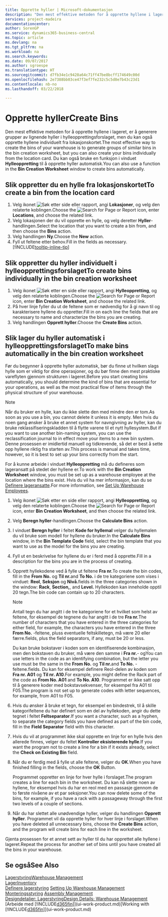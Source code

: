 ```yaml
---
title: Opprette hyller | Microsoft-dokumentasjon
description: "Den mest effektive metoden for å opprette hyllene i lageret, er å generere grupper av lignende hyller i hylleopprettingsforslaget, men du kan også opprette hyllene individuelt."
services: project-madeira
documentationcenter: 
author: SorenGP
ms.service: dynamics365-business-central
ms.topic: article
ms.devlang: na
ms.tgt_pltfrm: na
ms.workload: na
ms.search.keywords: 
ms.date: 09/07/2017
ms.author: sgroespe
ms.translationtype: HT
ms.sourcegitcommit: d7fb34e1c9428a64c71ff47be8bcff174649c00d
ms.openlocfilehash: 2e7388bb03ce47f3ef7fe232c5c5d8e7b43c23d1
ms.contentlocale: nb-no
ms.lasthandoff: 03/22/2018

---
```

# <a name="create-bins"></a><span data-ttu-id="5d67c-103">Opprette hyller</span><span class="sxs-lookup"><span data-stu-id="5d67c-103">Create Bins</span></span>
<span data-ttu-id="5d67c-104">Den mest effektive metoden for å opprette hyllene i lageret, er å generere grupper av lignende hyller i hylleopprettingsforslaget, men du kan også opprette hyllene individuelt fra lokasjonskortet.</span><span class="sxs-lookup"><span data-stu-id="5d67c-104">The most effective way to create the bins of your warehouse is to generate groups of similar bins in the bin creation worksheet, but you can also create your bins individually from the location card.</span></span> <span data-ttu-id="5d67c-105">Du kan også bruke en funksjon i vinduet **Hylleoppretting** til å opprette hyller automatisk.</span><span class="sxs-lookup"><span data-stu-id="5d67c-105">You can also use a function in the **Bin Creation Worksheet** window to create bins automatically.</span></span>  

## <a name="to-create-a-bin-from-the-location-card"></a><span data-ttu-id="5d67c-106">Slik oppretter du en hylle fra lokasjonskortet</span><span class="sxs-lookup"><span data-stu-id="5d67c-106">To create a bin from the location card</span></span>  
1.  <span data-ttu-id="5d67c-107">Velg ikonet ![Søk etter side eller rapport](media/ui-search/search_small.png "Søk etter side eller rapport"), angi **Lokasjoner**, og velg den relaterte koblingen.</span><span class="sxs-lookup"><span data-stu-id="5d67c-107">Choose the ![Search for Page or Report](media/ui-search/search_small.png "Search for Page or Report icon") icon, enter **Locations**, and choose the related link.</span></span>  
2.  <span data-ttu-id="5d67c-108">Velg lokasjonen der du vil opprette en hylle, og velg deretter **Hyller**-handlingen.</span><span class="sxs-lookup"><span data-stu-id="5d67c-108">Select the location that you want to create a bin from, and then choose the **Bins** action.</span></span>  
3. <span data-ttu-id="5d67c-109">Velg handlingen **Ny**.</span><span class="sxs-lookup"><span data-stu-id="5d67c-109">Choose the **New** action.</span></span>
4. <span data-ttu-id="5d67c-110">Fyll ut feltene etter behov.</span><span class="sxs-lookup"><span data-stu-id="5d67c-110">Fill in the fields as necessary.</span></span> [!INCLUDE[tooltip-inline-tip](includes/tooltip-inline-tip_md.md)]  

## <a name="to-create-bins-individually-in-the-bin-creation-worksheet"></a><span data-ttu-id="5d67c-111">Slik oppretter du hyller individuelt i hylleopprettingsforslaget</span><span class="sxs-lookup"><span data-stu-id="5d67c-111">To create bins individually in the bin creation worksheet</span></span>  
1.  <span data-ttu-id="5d67c-112">Velg ikonet ![Søk etter en side eller rapport](media/ui-search/search_small.png "Ikonet Søk etter en side eller rapport"), angi **Hylleoppretting**, og velg den relaterte koblingen.</span><span class="sxs-lookup"><span data-stu-id="5d67c-112">Choose the ![Search for Page or Report](media/ui-search/search_small.png "Search for Page or Report icon") icon, enter **Bin Creation Worksheet**, and choose the related link.</span></span>  
2.  <span data-ttu-id="5d67c-113">På hver linje fyller du ut de feltene som er nødvendig for å gi navn til og karakterisere hyllene du oppretter.</span><span class="sxs-lookup"><span data-stu-id="5d67c-113">Fill in on each line the fields that are necessary to name and characterize the bins you are creating.</span></span>  
3.  <span data-ttu-id="5d67c-114">Velg handlingen **Opprett hyller**.</span><span class="sxs-lookup"><span data-stu-id="5d67c-114">Choose the **Create Bins** action.</span></span>  

## <a name="to-make-bins-automatically-in-the-bin-creation-worksheet"></a><span data-ttu-id="5d67c-115">Slik lager du hyller automatisk i hylleopprettingsforslaget</span><span class="sxs-lookup"><span data-stu-id="5d67c-115">To make bins automatically in the bin creation worksheet</span></span>  
<span data-ttu-id="5d67c-116">Før du begynner å opprette hyller automatisk, bør du finne ut hvilken slags hylle som er viktig for dine operasjoner, og du bør finne den mest praktiske vareflyten gjennom strukturen i lageret.</span><span class="sxs-lookup"><span data-stu-id="5d67c-116">Before you start creating bins automatically, you should determine the kind of bins that are essential for your operations, as well as the most practical flow of items through the physical structure of your warehouse.</span></span>  

> [!NOTE]  
>  <span data-ttu-id="5d67c-117">Når du bruker en hylle, kan du ikke slette den med mindre den er tom.</span><span class="sxs-lookup"><span data-stu-id="5d67c-117">As soon as you use a bin, you cannot delete it unless it is empty.</span></span> <span data-ttu-id="5d67c-118">Men hvis du noen gang ønsker å bruke et annet system for navngivning av hyller, kan du bruke reklassifiseringskladden til å flytte varene til et nytt hyllesystem.</span><span class="sxs-lookup"><span data-stu-id="5d67c-118">But if you want to use another bin-naming system, you can use the reclassification journal to in effect move your items to a new bin system.</span></span> <span data-ttu-id="5d67c-119">Denne prosessen er imidlertid manuell og tidkrevende, så det er best å sette opp hyllene riktig fra starten av.</span><span class="sxs-lookup"><span data-stu-id="5d67c-119">This process is manual and takes time, however, so it is best to set up your bins correctly from the start.</span></span>  

<span data-ttu-id="5d67c-120">For å kunne arbeide i vinduet **Hylleoppretting** må du defineres som lageransatt på stedet der hyllene er.</span><span class="sxs-lookup"><span data-stu-id="5d67c-120">To work with the **Bin Creation Worksheet** window, you must be set up as a warehouse employee at the location where the bins exist.</span></span> <span data-ttu-id="5d67c-121">Hvis du vil ha mer informasjon, kan du se [Definere lageransatte](warehouse-how-to-set-up-warehouse-employees.md).</span><span class="sxs-lookup"><span data-stu-id="5d67c-121">For more information, see [Set Up Warehouse Employees](warehouse-how-to-set-up-warehouse-employees.md).</span></span>    

1.  <span data-ttu-id="5d67c-122">Velg ikonet ![Søk etter en side eller rapport](media/ui-search/search_small.png "Ikonet Søk etter en side eller rapport"), angi **Hylleoppretting**, og velg den relaterte koblingen.</span><span class="sxs-lookup"><span data-stu-id="5d67c-122">Choose the ![Search for Page or Report](media/ui-search/search_small.png "Search for Page or Report icon") icon, enter **Bin Creation Worksheet**, and then choose the related link.</span></span>  
2.  <span data-ttu-id="5d67c-123">Velg **Beregn hyller**-handlingen.</span><span class="sxs-lookup"><span data-stu-id="5d67c-123">Choose the **Calculate Bins** action.</span></span>
3. <span data-ttu-id="5d67c-124">I vinduet **Beregn hyller** i feltet **Kode for hyllemal** velger du hyllemalen du vil bruke som modell for hyllene du bruker.</span><span class="sxs-lookup"><span data-stu-id="5d67c-124">In the **Calculate Bins** window, in the **Bin Template Code** field, select the bin template that you want to use as the model for the bins you are creating.</span></span>
4.  <span data-ttu-id="5d67c-125">Fyll ut en beskrivelse for hyllene du er i ferd med å opprette.</span><span class="sxs-lookup"><span data-stu-id="5d67c-125">Fill in a description for the bins you are in the process of creating.</span></span>  
5.  <span data-ttu-id="5d67c-126">Opprett hyllekodene ved å fylle ut feltene **Fra nr.**</span><span class="sxs-lookup"><span data-stu-id="5d67c-126">To create the bin codes, fill in the **From No.**</span></span> <span data-ttu-id="5d67c-127">og **Til nr.**</span><span class="sxs-lookup"><span data-stu-id="5d67c-127">and **To No.**</span></span> <span data-ttu-id="5d67c-128">i de tre kategoriene som vises i vinduet: **Reol**, **Seksjon** og **Nivå.**</span><span class="sxs-lookup"><span data-stu-id="5d67c-128">fields in the three categories shown in the window: **Rack**, **Section,**, and **Level.**</span></span> <span data-ttu-id="5d67c-129">Hyllekoden kan inneholde opptil 20 tegn.</span><span class="sxs-lookup"><span data-stu-id="5d67c-129">The bin code can contain up to 20 characters.</span></span>  

    > [!NOTE]  
    >  <span data-ttu-id="5d67c-130">Antall tegn du har angitt i de tre kategoriene for et hvilket som helst av feltene, for eksempel de tegnene du har angitt i de tre **Fra nr.**</span><span class="sxs-lookup"><span data-stu-id="5d67c-130">The number of characters that you have entered in the three categories for either field, for example, the characters you have entered in the three **From No.**</span></span> <span data-ttu-id="5d67c-131">-feltene, pluss eventuelle feltskilletegn, må være 20 eller færre.</span><span class="sxs-lookup"><span data-stu-id="5d67c-131">fields, plus the field separators, if any, must be 20 or less.</span></span>  

     <span data-ttu-id="5d67c-132">Du kan bruke bokstaver i koden som en identifiserende kombinasjon, men den bokstaven du bruker, må være den samme i **Fra nr.**- og</span><span class="sxs-lookup"><span data-stu-id="5d67c-132">You can use letters in the code as an identifying combination, but the letter you use must be the same in the **From No.**</span></span> <span data-ttu-id="5d67c-133">og **Til nr.**</span><span class="sxs-lookup"><span data-stu-id="5d67c-133">and **To No.**</span></span> <span data-ttu-id="5d67c-134">-feltene.</span><span class="sxs-lookup"><span data-stu-id="5d67c-134">fields.</span></span> <span data-ttu-id="5d67c-135">Du kan for eksempel definere Reol-delen av koden som **Fra nr. A01** og **Til nr. A10**.</span><span class="sxs-lookup"><span data-stu-id="5d67c-135">For example, you might define the Rack part of the code as **From No. A01** and **To No. A10**.</span></span> <span data-ttu-id="5d67c-136">Programmet er ikke satt opp til å generere koder med bokstavsekvenser, for eksempel fra A01 til F05.</span><span class="sxs-lookup"><span data-stu-id="5d67c-136">The program is not set up to generate codes with letter sequences, for example, from A01 to F05.</span></span>  

6.  <span data-ttu-id="5d67c-137">Hvis du ønsker å bruke et tegn, for eksempel en bindestrek, til å skille kategorifeltene du har definert som en del av hyllekoden, angir du dette tegnet i feltet **Feltseparator**.</span><span class="sxs-lookup"><span data-stu-id="5d67c-137">If you want a character, such as a hyphen, to separate the category fields you have defined as part of the bin code, fill in the **Field Separator** field with this character.</span></span>  
7.  <span data-ttu-id="5d67c-138">Hvis du vil at programmet ikke skal opprette en linje for en hylle hvis den allerede finnes, velger du feltet **Kontroller eksisterende hylle**.</span><span class="sxs-lookup"><span data-stu-id="5d67c-138">If you want the program not to create a line for a bin if it exists already, select the **Check on Existing Bin** field.</span></span>  
8. <span data-ttu-id="5d67c-139">Når du er ferdig med å fylle ut alle feltene, velger du **OK**.</span><span class="sxs-lookup"><span data-stu-id="5d67c-139">When you have finished filling in the fields, choose the **OK** Button.</span></span>

    <span data-ttu-id="5d67c-140">Programmet oppretter en linje for hver hylle i forslaget.</span><span class="sxs-lookup"><span data-stu-id="5d67c-140">The program creates a line for each bin in the worksheet.</span></span> <span data-ttu-id="5d67c-141">Du kan nå slette noen av hyllene, for eksempel hvis du har en reol med en passasje gjennom de to første nivåene av et par seksjoner.</span><span class="sxs-lookup"><span data-stu-id="5d67c-141">You can now delete some of the bins, for example, if you have a rack with a passageway through the first two levels of a couple of sections.</span></span>  

9. <span data-ttu-id="5d67c-142">Når du har slettet alle unødvendige hyller, velger du handlingen **Opprett hyller**. Programmet vil da opprette hyller for hver linje i forslaget.</span><span class="sxs-lookup"><span data-stu-id="5d67c-142">When you have deleted all unnecessary bins, choose the **Create Bins** action, and the program will create bins for each line in the worksheet.</span></span>  

<span data-ttu-id="5d67c-143">Gjenta prosessen for et annet sett av hyller til du har opprettet alle hyllene i lageret.</span><span class="sxs-lookup"><span data-stu-id="5d67c-143">Repeat the process for another set of bins until you have created all the bins in your warehouse.</span></span>  

## <a name="see-also"></a><span data-ttu-id="5d67c-144">Se også</span><span class="sxs-lookup"><span data-stu-id="5d67c-144">See Also</span></span>  
[<span data-ttu-id="5d67c-145">Lagerstyring</span><span class="sxs-lookup"><span data-stu-id="5d67c-145">Warehouse Management</span></span>](warehouse-manage-warehouse.md)  
[<span data-ttu-id="5d67c-146">Lager</span><span class="sxs-lookup"><span data-stu-id="5d67c-146">Inventory</span></span>](inventory-manage-inventory.md)  
<span data-ttu-id="5d67c-147">[Definere lagerstyring](warehouse-setup-warehouse.md)   </span><span class="sxs-lookup"><span data-stu-id="5d67c-147">[Setting Up Warehouse Management](warehouse-setup-warehouse.md)   </span></span>  
<span data-ttu-id="5d67c-148">[Monteringsstyring](assembly-assemble-items.md)  </span><span class="sxs-lookup"><span data-stu-id="5d67c-148">[Assembly Management](assembly-assemble-items.md)  </span></span>  
[<span data-ttu-id="5d67c-149">Designdetaljer: Lagerstyring</span><span class="sxs-lookup"><span data-stu-id="5d67c-149">Design Details: Warehouse Management</span></span>](design-details-warehouse-management.md)  
<span data-ttu-id="5d67c-150">[Arbeide med [!INCLUDE[d365fin](includes/d365fin_md.md)]](ui-work-product.md)</span><span class="sxs-lookup"><span data-stu-id="5d67c-150">[Working with [!INCLUDE[d365fin](includes/d365fin_md.md)]](ui-work-product.md)</span></span>


